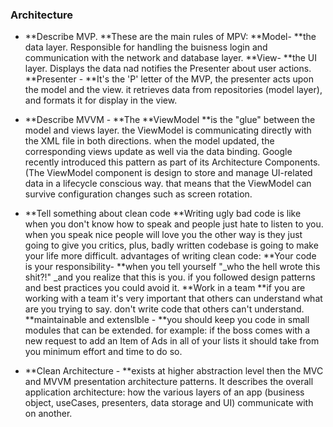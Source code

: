 ### Architecture

* **Describe MVP. **These are the main rules of MPV: **Model- **the data layer. Responsible for handling the buisness login and communication with the network and database layer. **View- **the UI layer. Displays the data nad notifies the Presenter about user actions. **Presenter - **It's the 'P' letter of the MVP, the presenter acts upon the model and the view. it retrieves data from repositories \(model layer\), and formats it for display in the view.

* **Describe MVVM - **The **ViewModel **is the "glue" between the model and views layer. the ViewModel is communicating directly with the XML file in both directions. when the model updated, the corresponding views update as well via the data binding. Google recently introduced this pattern as part of its Architecture Components. \(The ViewModel component is design to store and manage UI-related data in a lifecycle conscious way. that means that the ViewModel can survive configuration changes such as screen rotation.
* **Tell something about clean code **Writing ugly bad code is like when you don't know how to speak and people just hate to listen to you. when you speak nice people will love you the other way is they just going to give you critics, plus, badly written codebase is going to make your life more difficult. advantages of writing clean code: **Your code is your responsibility- **when you tell yourself "\_who the hell wrote this shit?!" \_and you realize that this is you. if you followed design patterns and best practices you could avoid it. **Work in a team **if you are working with a team it's very important that others can understand what are you trying to say. don't write code that others can't understand. **maintainable and extenslble - **you should keep you code in small modules that can be extended. for example: if the boss comes with a new request to add an Item of Ads in all of your lists it should take from you minimum effort and time to do so.

* **Clean Architecture - **exists at higher abstraction level then the MVC and MVVM presentation architecture patterns. It describes the overall application architecture: how the various layers of an app \(business object, useCases, presenters, data storage and UI\) communicate with on another. 




